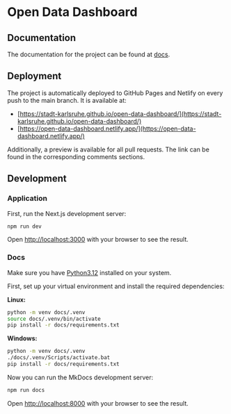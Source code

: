 # Open Data Dashboard

## Documentation

The documentation for the project can be found at [docs](docs).

## Deployment

The project is automatically deployed to GitHub Pages and Netlify on every push to the main branch. It is available at:

- [https://stadt-karlsruhe.github.io/open-data-dashboard/](https://stadt-karlsruhe.github.io/open-data-dashboard/)
- [https://open-data-dashboard.netlify.app/](https://open-data-dashboard.netlify.app/)

Additionally, a preview is available for all pull requests. The link can be found in the corresponding comments sections.

## Development

### Application

First, run the Next.js development server:

```bash
npm run dev
```

Open [http://localhost:3000](http://localhost:3000) with your browser to see the result.

### Docs

Make sure you have [Python3.12](https://www.python.org/downloads/release/python-3123/) installed on your system.

First, set up your virtual environment and install the required dependencies:

**Linux:**

```bash
python -m venv docs/.venv
source docs/.venv/bin/activate
pip install -r docs/requirements.txt
```

**Windows:**

```bash
python -m venv docs/.venv
./docs/.venv/Scripts/activate.bat
pip install -r docs/requirements.txt
```

Now you can run the MkDocs development server:

```bash
npm run docs
```

Open [http://localhost:8000](http://localhost:8000) with your browser to see the result.
